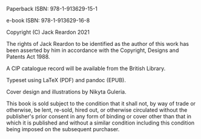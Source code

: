 <p style="page-break-after: always;"> </p>

<div class=copyinfo>
Paperback ISBN: 978-1-913629-15-1

e-book ISBN: 978-1-913629-16-8

Copyright (C) Jack Reardon 2021

The rights of Jack Reardon to be identified as the author of 
this work has been asserted by him in accordance with the Copyright, Designs 
and Patents Act 1988.

A CIP catalogue record will be available from the British Library.

Typeset using LaTeX (PDF) and pandoc (EPUB). 

Cover design and illustrations by Nikyta Guleria.

This book is sold subject to the condition that it shall not, by way of trade 
or otherwise, be lent, re-sold, hired out, or otherwise circulated without the 
publisher's prior consent in any form of binding or cover other than that in which 
it is published and without a similar condition including this condition being 
imposed on the subsequent purchaser.

</div>
